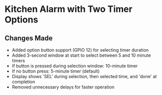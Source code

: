 # Kitchen Alarm with Two Timer Options

## Changes Made
- Added option button support (GPIO 12) for selecting timer duration
- Added 3-second window at start to select between 5 and 10 minute timers
- If button is pressed during selection window: 10-minute timer
- If no button press: 5-minute timer (default)
- Display shows 'SEL' during selection, then selected time, and 'done' at completion
- Removed unnecessary delays for faster operation 